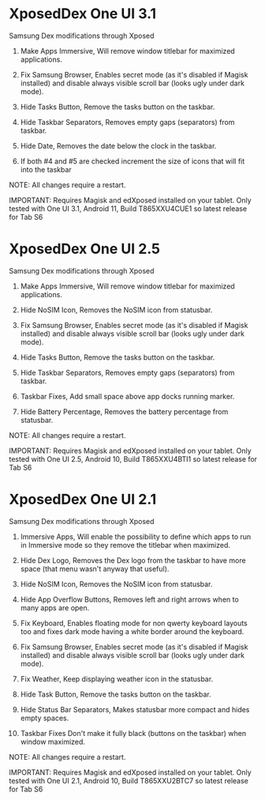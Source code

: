 # XposedDex One UI 3.1
Samsung Dex modifications through Xposed

1. Make Apps Immersive,
Will remove window titlebar for maximized applications.

2. Fix Samsung Browser,
Enables secret mode (as it's disabled if Magisk installed) and disable always visible scroll bar (looks ugly under dark mode).

3. Hide Tasks Button,
Remove the tasks button on the taskbar.

4. Hide Taskbar Separators,
Removes empty gaps (separators) from taskbar.

5. Hide Date,
Removes the date below the clock in the taskbar.

6. If both #4 and #5 are checked increment the size of icons that will fit into the taskbar

NOTE: All changes require a restart.

IMPORTANT: Requires Magisk and edXposed installed on your tablet. 
Only tested with One UI 3.1, Android 11, Build T865XXU4CUE1 so latest release for Tab S6

# XposedDex One UI 2.5
Samsung Dex modifications through Xposed

1. Make Apps Immersive,
Will remove window titlebar for maximized applications.

2. Hide NoSIM Icon,
Removes the NoSIM icon from statusbar.

3. Fix Samsung Browser,
Enables secret mode (as it's disabled if Magisk installed) and disable always visible scroll bar (looks ugly under dark mode).

4. Hide Tasks Button,
Remove the tasks button on the taskbar.

5. Hide Taskbar Separators,
Removes empty gaps (separators) from taskbar.

6. Taskbar Fixes,
Add small space above app docks running marker.

7. Hide Battery Percentage,
Removes the battery percentage from statusbar.

NOTE: All changes require a restart.

IMPORTANT: Requires Magisk and edXposed installed on your tablet. 
Only tested with One UI 2.5, Android 10, Build T865XXU4BTI1 so latest release for Tab S6

# XposedDex One UI 2.1
Samsung Dex modifications through Xposed

1. Immersive Apps,
Will enable the possibility to define which apps to run in Immersive mode so they remove the titlebar when maximized.

2. Hide Dex Logo,
Removes the Dex logo from the taskbar to have more space (that menu wasn't anyway that useful).

3. Hide NoSIM Icon,
Removes the NoSIM icon from statusbar.

4. Hide App Overflow Buttons,
Removes left and right arrows when to many apps are open.

5. Fix Keyboard,
Enables floating mode for non qwerty keyboard layouts too and fixes dark mode having a white border around the keyboard.

6. Fix Samsung Browser,
Enables secret mode (as it's disabled if Magisk installed) and disable always visible scroll bar (looks ugly under dark mode).

7. Fix Weather,
Keep displaying weather icon in the statusbar.

8. Hide Task Button,
Remove the tasks button on the taskbar.

9. Hide Status Bar Separators,
Makes statusbar more compact and hides empty spaces.

10. Taskbar Fixes
Don't make it fully black (buttons on the taskbar) when window maximized.

NOTE: All changes require a restart.

IMPORTANT: Requires Magisk and edXposed installed on your tablet. 
Only tested with One UI 2.1, Android 10, Build T865XXU2BTC7 so latest release for Tab S6
